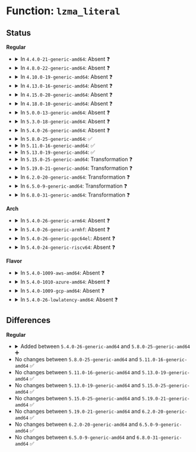 # Function: <code>lzma_literal</code>

## Status
<b>Regular</b>
<ul>
<li>
<details>
<summary>In <code>4.4.0-21-generic-amd64</code>: Absent ❓</summary>

```json
{
  "name": "lzma_literal",
  "collision_type": "Unique Static",
  "inline_type": "Full",
  "funcs": [
    {
      "addr": 18446744071583103750,
      "name": "lzma_literal",
      "external": false,
      "loc": "lib/xz/xz_dec_lzma2.c:581",
      "file": "lib/xz/xz_dec_lzma2.c",
      "inline": "not declared, inlined",
      "caller_inline": [
        "lib/xz/xz_dec_lzma2.c:lzma_main"
      ],
      "caller_func": []
    }
  ],
  "symbols": []
}
```
</details>
</li>
<li>
<details>
<summary>In <code>4.8.0-22-generic-amd64</code>: Absent ❓</summary>

```json
{
  "name": "lzma_literal",
  "collision_type": "Unique Static",
  "inline_type": "Full",
  "funcs": [
    {
      "addr": 18446744071583397954,
      "name": "lzma_literal",
      "external": false,
      "loc": "lib/xz/xz_dec_lzma2.c:581",
      "file": "lib/xz/xz_dec_lzma2.c",
      "inline": "not declared, inlined",
      "caller_inline": [
        "lib/xz/xz_dec_lzma2.c:lzma_main"
      ],
      "caller_func": []
    }
  ],
  "symbols": []
}
```
</details>
</li>
<li>
<details>
<summary>In <code>4.10.0-19-generic-amd64</code>: Absent ❓</summary>

```json
{
  "name": "lzma_literal",
  "collision_type": "Unique Static",
  "inline_type": "Full",
  "funcs": [
    {
      "addr": 18446744071583523330,
      "name": "lzma_literal",
      "external": false,
      "loc": "lib/xz/xz_dec_lzma2.c:581",
      "file": "lib/xz/xz_dec_lzma2.c",
      "inline": "not declared, inlined",
      "caller_inline": [
        "lib/xz/xz_dec_lzma2.c:lzma_main"
      ],
      "caller_func": []
    }
  ],
  "symbols": []
}
```
</details>
</li>
<li>
<details>
<summary>In <code>4.13.0-16-generic-amd64</code>: Absent ❓</summary>

```json
{
  "name": "lzma_literal",
  "collision_type": "Unique Static",
  "inline_type": "Full",
  "funcs": [
    {
      "addr": 18446744071583562151,
      "name": "lzma_literal",
      "external": false,
      "loc": "lib/xz/xz_dec_lzma2.c:581",
      "file": "lib/xz/xz_dec_lzma2.c",
      "inline": "not declared, inlined",
      "caller_inline": [
        "lib/xz/xz_dec_lzma2.c:lzma_main"
      ],
      "caller_func": []
    }
  ],
  "symbols": []
}
```
</details>
</li>
<li>
<details>
<summary>In <code>4.15.0-20-generic-amd64</code>: Absent ❓</summary>

```json
{
  "name": "lzma_literal",
  "collision_type": "Unique Static",
  "inline_type": "Full",
  "funcs": [
    {
      "addr": 18446744071583807431,
      "name": "lzma_literal",
      "external": false,
      "loc": "lib/xz/xz_dec_lzma2.c:581",
      "file": "lib/xz/xz_dec_lzma2.c",
      "inline": "not declared, inlined",
      "caller_inline": [
        "lib/xz/xz_dec_lzma2.c:lzma_main"
      ],
      "caller_func": []
    }
  ],
  "symbols": []
}
```
</details>
</li>
<li>
<details>
<summary>In <code>4.18.0-10-generic-amd64</code>: Absent ❓</summary>

```json
{
  "name": "lzma_literal",
  "collision_type": "Unique Static",
  "inline_type": "Full",
  "funcs": [
    {
      "addr": 18446744071584013387,
      "name": "lzma_literal",
      "external": false,
      "loc": "lib/xz/xz_dec_lzma2.c:581",
      "file": "lib/xz/xz_dec_lzma2.c",
      "inline": "not declared, inlined",
      "caller_inline": [
        "lib/xz/xz_dec_lzma2.c:lzma_main"
      ],
      "caller_func": []
    }
  ],
  "symbols": []
}
```
</details>
</li>
<li>
<details>
<summary>In <code>5.0.0-13-generic-amd64</code>: Absent ❓</summary>

```json
{
  "name": "lzma_literal",
  "collision_type": "Unique Static",
  "inline_type": "Full",
  "funcs": [
    {
      "addr": 18446744071584095019,
      "name": "lzma_literal",
      "external": false,
      "loc": "lib/xz/xz_dec_lzma2.c:581",
      "file": "lib/xz/xz_dec_lzma2.c",
      "inline": "not declared, inlined",
      "caller_inline": [
        "lib/xz/xz_dec_lzma2.c:lzma_main"
      ],
      "caller_func": []
    }
  ],
  "symbols": []
}
```
</details>
</li>
<li>
<details>
<summary>In <code>5.3.0-18-generic-amd64</code>: Absent ❓</summary>

```json
{
  "name": "lzma_literal",
  "collision_type": "Unique Static",
  "inline_type": "Full",
  "funcs": [
    {
      "addr": 18446744071584283651,
      "name": "lzma_literal",
      "external": false,
      "loc": "lib/xz/xz_dec_lzma2.c:581",
      "file": "lib/xz/xz_dec_lzma2.c",
      "inline": "not declared, inlined",
      "caller_inline": [
        "lib/xz/xz_dec_lzma2.c:lzma_main"
      ],
      "caller_func": []
    }
  ],
  "symbols": []
}
```
</details>
</li>
<li>
<details>
<summary>In <code>5.4.0-26-generic-amd64</code>: Absent ❓</summary>

```json
{
  "name": "lzma_literal",
  "collision_type": "Unique Static",
  "inline_type": "Full",
  "funcs": [
    {
      "addr": 18446744071584418451,
      "name": "lzma_literal",
      "external": false,
      "loc": "lib/xz/xz_dec_lzma2.c:581",
      "file": "lib/xz/xz_dec_lzma2.c",
      "inline": "not declared, inlined",
      "caller_inline": [
        "lib/xz/xz_dec_lzma2.c:lzma_main"
      ],
      "caller_func": []
    }
  ],
  "symbols": []
}
```
</details>
</li>
<li>
<details>
<summary>In <code>5.8.0-25-generic-amd64</code>: ✅</summary>

```c
void lzma_literal(struct xz_dec_lzma2 * s)
```

```json
{
  "name": "lzma_literal",
  "collision_type": "Unique Static",
  "inline_type": "No",
  "funcs": [
    {
      "addr": 18446744071584981792,
      "name": "lzma_literal",
      "external": false,
      "loc": "lib/xz/xz_dec_lzma2.c:581",
      "file": "lib/xz/xz_dec_lzma2.c",
      "inline": "seen, unknown",
      "caller_inline": [],
      "caller_func": [
        "lib/xz/xz_dec_lzma2.c:lzma_main"
      ]
    }
  ],
  "symbols": [
    {
      "addr": 18446744071584981792,
      "name": "lzma_literal",
      "section": ".text",
      "bind": "STB_LOCAL",
      "size": 583
    }
  ]
}
```
</details>
</li>
<li>
<details>
<summary>In <code>5.11.0-16-generic-amd64</code>: ✅</summary>

```c
void lzma_literal(struct xz_dec_lzma2 * s)
```

```json
{
  "name": "lzma_literal",
  "collision_type": "Unique Static",
  "inline_type": "No",
  "funcs": [
    {
      "addr": 18446744071585103728,
      "name": "lzma_literal",
      "external": false,
      "loc": "lib/xz/xz_dec_lzma2.c:581",
      "file": "lib/xz/xz_dec_lzma2.c",
      "inline": "seen, unknown",
      "caller_inline": [],
      "caller_func": [
        "lib/xz/xz_dec_lzma2.c:lzma_main"
      ]
    }
  ],
  "symbols": [
    {
      "addr": 18446744071585103728,
      "name": "lzma_literal",
      "section": ".text",
      "bind": "STB_LOCAL",
      "size": 588
    }
  ]
}
```
</details>
</li>
<li>
<details>
<summary>In <code>5.13.0-19-generic-amd64</code>: ✅</summary>

```c
void lzma_literal(struct xz_dec_lzma2 * s)
```

```json
{
  "name": "lzma_literal",
  "collision_type": "Unique Static",
  "inline_type": "No",
  "funcs": [
    {
      "addr": 18446744071584983808,
      "name": "lzma_literal",
      "external": false,
      "loc": "lib/xz/xz_dec_lzma2.c:581",
      "file": "lib/xz/xz_dec_lzma2.c",
      "inline": "seen, unknown",
      "caller_inline": [],
      "caller_func": [
        "lib/xz/xz_dec_lzma2.c:lzma_main"
      ]
    }
  ],
  "symbols": [
    {
      "addr": 18446744071584983808,
      "name": "lzma_literal",
      "section": ".text",
      "bind": "STB_LOCAL",
      "size": 571
    }
  ]
}
```
</details>
</li>
<li>
<details>
<summary>In <code>5.15.0-25-generic-amd64</code>: Transformation ❓</summary>

```c
void lzma_literal(struct xz_dec_lzma2 * s)
```

```json
{
  "name": "lzma_literal",
  "collision_type": "Unique Static",
  "inline_type": "No",
  "funcs": [
    {
      "addr": 0,
      "name": "lzma_literal",
      "external": false,
      "loc": "lib/xz/xz_dec_lzma2.c:598",
      "file": "lib/xz/xz_dec_lzma2.c",
      "inline": "seen, unknown",
      "caller_inline": [],
      "caller_func": [
        "lib/xz/xz_dec_lzma2.c:lzma_main"
      ]
    }
  ],
  "symbols": [
    {
      "addr": 18446744071585423792,
      "name": "lzma_literal",
      "section": ".text",
      "bind": "STB_LOCAL",
      "size": 636
    },
    {
      "addr": 18446744071592334727,
      "name": "lzma_literal.cold",
      "section": ".text",
      "bind": "STB_LOCAL",
      "size": 73
    }
  ]
}
```
</details>
</li>
<li>
<details>
<summary>In <code>5.19.0-21-generic-amd64</code>: Transformation ❓</summary>

```c
void lzma_literal(struct xz_dec_lzma2 * s)
```

```json
{
  "name": "lzma_literal",
  "collision_type": "Unique Static",
  "inline_type": "No",
  "funcs": [
    {
      "addr": 0,
      "name": "lzma_literal",
      "external": false,
      "loc": "lib/xz/xz_dec_lzma2.c:613",
      "file": "lib/xz/xz_dec_lzma2.c",
      "inline": "seen, unknown",
      "caller_inline": [],
      "caller_func": [
        "lib/xz/xz_dec_lzma2.c:lzma_main"
      ]
    }
  ],
  "symbols": [
    {
      "addr": 18446744071586562320,
      "name": "lzma_literal",
      "section": ".text",
      "bind": "STB_LOCAL",
      "size": 662
    },
    {
      "addr": 18446744071594195222,
      "name": "lzma_literal.cold",
      "section": ".text",
      "bind": "STB_LOCAL",
      "size": 73
    }
  ]
}
```
</details>
</li>
<li>
<details>
<summary>In <code>6.2.0-20-generic-amd64</code>: Transformation ❓</summary>

```c
void lzma_literal(struct xz_dec_lzma2 * s)
```

```json
{
  "name": "lzma_literal",
  "collision_type": "Unique Static",
  "inline_type": "No",
  "funcs": [
    {
      "addr": 0,
      "name": "lzma_literal",
      "external": false,
      "loc": "lib/xz/xz_dec_lzma2.c:613",
      "file": "lib/xz/xz_dec_lzma2.c",
      "inline": "seen, unknown",
      "caller_inline": [],
      "caller_func": [
        "lib/xz/xz_dec_lzma2.c:lzma_main"
      ]
    }
  ],
  "symbols": [
    {
      "addr": 18446744071587796416,
      "name": "lzma_literal",
      "section": ".text",
      "bind": "STB_LOCAL",
      "size": 662
    },
    {
      "addr": 18446744071596198902,
      "name": "lzma_literal.cold",
      "section": ".text",
      "bind": "STB_LOCAL",
      "size": 73
    }
  ]
}
```
</details>
</li>
<li>
<details>
<summary>In <code>6.5.0-9-generic-amd64</code>: Transformation ❓</summary>

```c
void lzma_literal(struct xz_dec_lzma2 * s)
```

```json
{
  "name": "lzma_literal",
  "collision_type": "Unique Static",
  "inline_type": "No",
  "funcs": [
    {
      "addr": 0,
      "name": "lzma_literal",
      "external": false,
      "loc": "lib/xz/xz_dec_lzma2.c:613",
      "file": "lib/xz/xz_dec_lzma2.c",
      "inline": "seen, unknown",
      "caller_inline": [],
      "caller_func": [
        "lib/xz/xz_dec_lzma2.c:lzma_main"
      ]
    }
  ],
  "symbols": [
    {
      "addr": 18446744071588067760,
      "name": "lzma_literal",
      "section": ".text",
      "bind": "STB_LOCAL",
      "size": 662
    },
    {
      "addr": 18446744071596724113,
      "name": "lzma_literal.cold",
      "section": ".text",
      "bind": "STB_LOCAL",
      "size": 73
    }
  ]
}
```
</details>
</li>
<li>
<details>
<summary>In <code>6.8.0-31-generic-amd64</code>: Transformation ❓</summary>

```c
void lzma_literal(struct xz_dec_lzma2 * s)
```

```json
{
  "name": "lzma_literal",
  "collision_type": "Unique Static",
  "inline_type": "No",
  "funcs": [
    {
      "addr": 0,
      "name": "lzma_literal",
      "external": false,
      "loc": "lib/xz/xz_dec_lzma2.c:613",
      "file": "lib/xz/xz_dec_lzma2.c",
      "inline": "seen, unknown",
      "caller_inline": [],
      "caller_func": [
        "lib/xz/xz_dec_lzma2.c:lzma_main"
      ]
    }
  ],
  "symbols": [
    {
      "addr": 18446744071588402592,
      "name": "lzma_literal",
      "section": ".text",
      "bind": "STB_LOCAL",
      "size": 662
    },
    {
      "addr": 18446744071597633790,
      "name": "lzma_literal.cold",
      "section": ".text",
      "bind": "STB_LOCAL",
      "size": 73
    }
  ]
}
```
</details>
</li>
</ul>
<b>Arch</b>
<ul>
<li>
<details>
<summary>In <code>5.4.0-26-generic-arm64</code>: Absent ❓</summary>

```json
{
  "name": "lzma_literal",
  "collision_type": "Unique Static",
  "inline_type": "Full",
  "funcs": [
    {
      "addr": 18446603336496302580,
      "name": "lzma_literal",
      "external": false,
      "loc": "lib/xz/xz_dec_lzma2.c:581",
      "file": "lib/xz/xz_dec_lzma2.c",
      "inline": "not declared, inlined",
      "caller_inline": [
        "lib/xz/xz_dec_lzma2.c:lzma_main"
      ],
      "caller_func": []
    }
  ],
  "symbols": []
}
```
</details>
</li>
<li>
<details>
<summary>In <code>5.4.0-26-generic-armhf</code>: Absent ❓</summary>

```json
{
  "name": "lzma_literal",
  "collision_type": "Unique Static",
  "inline_type": "Full",
  "funcs": [
    {
      "addr": 3229639216,
      "name": "lzma_literal",
      "external": false,
      "loc": "lib/xz/xz_dec_lzma2.c:581",
      "file": "lib/xz/xz_dec_lzma2.c",
      "inline": "not declared, inlined",
      "caller_inline": [
        "lib/xz/xz_dec_lzma2.c:lzma_main"
      ],
      "caller_func": []
    }
  ],
  "symbols": []
}
```
</details>
</li>
<li>
<details>
<summary>In <code>5.4.0-26-generic-ppc64el</code>: Absent ❓</summary>

```json
{
  "name": "lzma_literal",
  "collision_type": "Unique Static",
  "inline_type": "Full",
  "funcs": [
    {
      "addr": 13835058055290611100,
      "name": "lzma_literal",
      "external": false,
      "loc": "lib/xz/xz_dec_lzma2.c:581",
      "file": "lib/xz/xz_dec_lzma2.c",
      "inline": "not declared, inlined",
      "caller_inline": [
        "lib/xz/xz_dec_lzma2.c:lzma_main"
      ],
      "caller_func": []
    }
  ],
  "symbols": []
}
```
</details>
</li>
<li>
<details>
<summary>In <code>5.4.0-24-generic-riscv64</code>: Absent ❓</summary>

```json
{
  "name": "lzma_literal",
  "collision_type": "Unique Static",
  "inline_type": "Full",
  "funcs": [
    {
      "addr": 18446743936275359328,
      "name": "lzma_literal",
      "external": false,
      "loc": "lib/xz/xz_dec_lzma2.c:581",
      "file": "lib/xz/xz_dec_lzma2.c",
      "inline": "not declared, inlined",
      "caller_inline": [
        "lib/xz/xz_dec_lzma2.c:lzma_main"
      ],
      "caller_func": []
    }
  ],
  "symbols": []
}
```
</details>
</li>
</ul>
<b>Flavor</b>
<ul>
<li>
<details>
<summary>In <code>5.4.0-1009-aws-amd64</code>: Absent ❓</summary>

```json
{
  "name": "lzma_literal",
  "collision_type": "Unique Static",
  "inline_type": "Full",
  "funcs": [
    {
      "addr": 18446744071584387187,
      "name": "lzma_literal",
      "external": false,
      "loc": "lib/xz/xz_dec_lzma2.c:581",
      "file": "lib/xz/xz_dec_lzma2.c",
      "inline": "not declared, inlined",
      "caller_inline": [
        "lib/xz/xz_dec_lzma2.c:lzma_main"
      ],
      "caller_func": []
    }
  ],
  "symbols": []
}
```
</details>
</li>
<li>
<details>
<summary>In <code>5.4.0-1010-azure-amd64</code>: Absent ❓</summary>

```json
{
  "name": "lzma_literal",
  "collision_type": "Unique Static",
  "inline_type": "Full",
  "funcs": [
    {
      "addr": 18446744071584322387,
      "name": "lzma_literal",
      "external": false,
      "loc": "lib/xz/xz_dec_lzma2.c:581",
      "file": "lib/xz/xz_dec_lzma2.c",
      "inline": "not declared, inlined",
      "caller_inline": [
        "lib/xz/xz_dec_lzma2.c:lzma_main"
      ],
      "caller_func": []
    }
  ],
  "symbols": []
}
```
</details>
</li>
<li>
<details>
<summary>In <code>5.4.0-1009-gcp-amd64</code>: Absent ❓</summary>

```json
{
  "name": "lzma_literal",
  "collision_type": "Unique Static",
  "inline_type": "Full",
  "funcs": [
    {
      "addr": 18446744071584370099,
      "name": "lzma_literal",
      "external": false,
      "loc": "lib/xz/xz_dec_lzma2.c:581",
      "file": "lib/xz/xz_dec_lzma2.c",
      "inline": "not declared, inlined",
      "caller_inline": [
        "lib/xz/xz_dec_lzma2.c:lzma_main"
      ],
      "caller_func": []
    }
  ],
  "symbols": []
}
```
</details>
</li>
<li>
<details>
<summary>In <code>5.4.0-26-lowlatency-amd64</code>: Absent ❓</summary>

```json
{
  "name": "lzma_literal",
  "collision_type": "Unique Static",
  "inline_type": "Full",
  "funcs": [
    {
      "addr": 18446744071584476131,
      "name": "lzma_literal",
      "external": false,
      "loc": "lib/xz/xz_dec_lzma2.c:581",
      "file": "lib/xz/xz_dec_lzma2.c",
      "inline": "not declared, inlined",
      "caller_inline": [
        "lib/xz/xz_dec_lzma2.c:lzma_main"
      ],
      "caller_func": []
    }
  ],
  "symbols": []
}
```
</details>
</li>
</ul>

## Differences
<b>Regular</b>
<ul>
<li>
<details>
<summary>Added between <code>5.4.0-26-generic-amd64</code> and <code>5.8.0-25-generic-amd64</code> ➕</summary>

```c
void lzma_literal(struct xz_dec_lzma2 * s)
```
</details>
</li>
<li>
No changes between <code>5.8.0-25-generic-amd64</code> and <code>5.11.0-16-generic-amd64</code> ✅
</li>
<li>
No changes between <code>5.11.0-16-generic-amd64</code> and <code>5.13.0-19-generic-amd64</code> ✅
</li>
<li>
No changes between <code>5.13.0-19-generic-amd64</code> and <code>5.15.0-25-generic-amd64</code> ✅
</li>
<li>
No changes between <code>5.15.0-25-generic-amd64</code> and <code>5.19.0-21-generic-amd64</code> ✅
</li>
<li>
No changes between <code>5.19.0-21-generic-amd64</code> and <code>6.2.0-20-generic-amd64</code> ✅
</li>
<li>
No changes between <code>6.2.0-20-generic-amd64</code> and <code>6.5.0-9-generic-amd64</code> ✅
</li>
<li>
No changes between <code>6.5.0-9-generic-amd64</code> and <code>6.8.0-31-generic-amd64</code> ✅
</li>
</ul>
